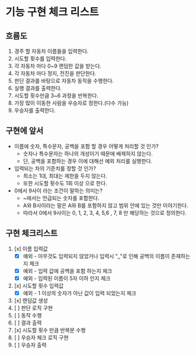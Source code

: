 # 기능 구현 체크 리스트

## 흐름도

1. 경주 할 자동차 이름들을 입력한다.
2. 시도할 횟수를 입력한다.
3. 각 자동차 마다 0~9 랜덤한 값을 받는다.
4. 각 자동차 마다 정지, 전진을 판단한다.
5. 판단 결과를 바탕으로 자동차 동작을 수행한다.
6. 실행 결과를 출력한다.
7. 시도할 횟수만큼 3~6 과정을 반복한다.
8. 가장 많이 이동한 사람을 우승자로 정한다.(다수 가능)
9. 우승자를 출력한다.

## 구현에 앞서
- 이름에 숫자, 특수문자, 공백을 포함 할 경우 어떻게 처리할 것 인가?
  - 숫자나 특수문자는 하나의 개성이기 때문에 배제하지 않는다.
  - 단, 공백을 포함하는 경우 이에 대해선 예외 처리를 실행한다.
- 입력되는 차의 기준치를 정할 것 인가?
  - 최소는 1대, 최대는 제한을 두지 않는다.
  - 또한 시도할 횟수도 1회 이상 으로 한다.
- 0에서 9사이 라는 조건이 말하는 의미는?
  - ~에서는 언급되는 숫자를 포함한다.
  - A와 B사이라는 말은 A와 B를 포함하지 않고 범위 안에 있는 것만 이야기한다.
  - 따라서 0에서 9사이는 0, 1, 2, 3, 4, 5,6 , 7, 8 만 해당하는 것으로 정의한다.

## 구현 체크리스트
1. [x] 이름 입력값
   - [x] 예외 - 아무것도 입력되지 않았거나 입력시 ",,"로 인해 공백의 이름이 존재하는지 체크 
   - [x] 예외 - 입력 값에 공백을 포함 하는지 체크 
   - [x] 예외 - 입력된 이름이 5자 이하 인지 체크
2. [x] 시도할 횟수 입력값
   - [x] 예외 - 1 이상의 숫자가 아닌 값이 입력 되었는지 체크
3. [x] 랜덤값 생성
4. [ ] 판단 로직 구현
5. [ ] 동작 수행
6. [ ] 결과 출력
7. [x] 시도할 횟수 만큼 반복문 수행
8. [ ] 우승자 체크 로직 구현
9. [ ] 우승자 출력